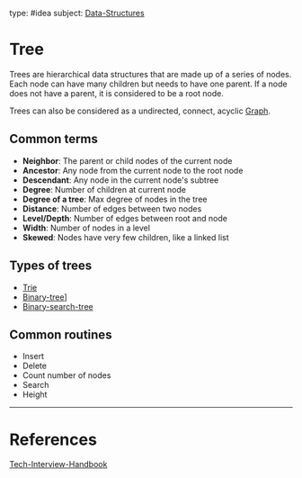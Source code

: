 type: #idea
subject: [Data-Structures](Data-Structures.md)
<!-- Subject should be a hub note -->
# Tree

Trees are hierarchical data structures that are made up of a series of nodes. Each node can have many children but needs to have one parent. If a node does not have a parent, it is considered to be a root node.

Trees can also be considered as a undirected, connect, acyclic [Graph](Graph.md). 

## Common terms

- **Neighbor**: The parent or child nodes of the current node
- **Ancestor**: Any node from the current node to the root node
- **Descendant**: Any node in the current node's subtree
- **Degree**: Number of children at current node
- **Degree of a tree**: Max degree of nodes in the tree
- **Distance**: Number of edges between two nodes
- **Level/Depth**: Number of edges between root and node
- **Width**: Number of nodes in a level
- **Skewed**: Nodes have very few children, like a linked list

## Types of trees

- [Trie](Trie.md)
- [Binary-tree](Binary-tree.md)]
- [Binary-search-tree](Binary-search-tree.md)

## Common routines

- Insert
- Delete
- Count number of nodes
- Search
- Height

---
# References
<!-- What references back up this idea -->
[Tech-Interview-Handbook](Tech-Interview-Handbook.md)